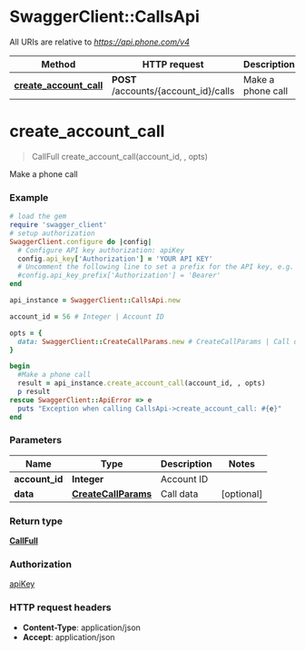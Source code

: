 # SwaggerClient::CallsApi

All URIs are relative to *https://api.phone.com/v4*

Method | HTTP request | Description
------------- | ------------- | -------------
[**create_account_call**](CallsApi.md#create_account_call) | **POST** /accounts/{account_id}/calls | Make a phone call


# **create_account_call**
> CallFull create_account_call(account_id, , opts)

Make a phone call



### Example
```ruby
# load the gem
require 'swagger_client'
# setup authorization
SwaggerClient.configure do |config|
  # Configure API key authorization: apiKey
  config.api_key['Authorization'] = 'YOUR API KEY'
  # Uncomment the following line to set a prefix for the API key, e.g. 'Bearer' (defaults to nil)
  #config.api_key_prefix['Authorization'] = 'Bearer'
end

api_instance = SwaggerClient::CallsApi.new

account_id = 56 # Integer | Account ID

opts = { 
  data: SwaggerClient::CreateCallParams.new # CreateCallParams | Call data
}

begin
  #Make a phone call
  result = api_instance.create_account_call(account_id, , opts)
  p result
rescue SwaggerClient::ApiError => e
  puts "Exception when calling CallsApi->create_account_call: #{e}"
end
```

### Parameters

Name | Type | Description  | Notes
------------- | ------------- | ------------- | -------------
 **account_id** | **Integer**| Account ID | 
 **data** | [**CreateCallParams**](CreateCallParams.md)| Call data | [optional] 

### Return type

[**CallFull**](CallFull.md)

### Authorization

[apiKey](../README.md#apiKey)

### HTTP request headers

 - **Content-Type**: application/json
 - **Accept**: application/json



